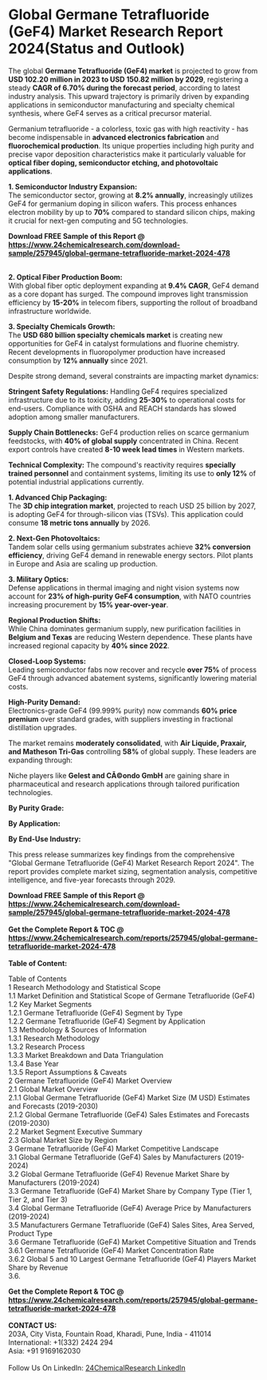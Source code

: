 <h1>Global Germane Tetrafluoride (GeF4) Market Research Report 2024(Status and Outlook)</h1><p>The global <strong>Germane Tetrafluoride (GeF4) market</strong> is projected to grow from <strong>USD 102.20 million in 2023 to USD 150.82 million by 2029</strong>, registering a steady <strong>CAGR of 6.70% during the forecast period</strong>, according to latest industry analysis. This upward trajectory is primarily driven by expanding applications in semiconductor manufacturing and specialty chemical synthesis, where GeF4 serves as a critical precursor material.</p><p>Germanium tetrafluoride - a colorless, toxic gas with high reactivity - has become indispensable in <strong>advanced electronics fabrication</strong> and <strong>fluorochemical production</strong>. Its unique properties including high purity and precise vapor deposition characteristics make it particularly valuable for <strong>optical fiber doping, semiconductor etching, and photovoltaic applications</strong>.</p><p><strong>1. Semiconductor Industry Expansion:</strong><br>
The semiconductor sector, growing at <strong>8.2% annually</strong>, increasingly utilizes GeF4 for germanium doping in silicon wafers. This process enhances electron mobility by up to <strong>70%</strong> compared to standard silicon chips, making it crucial for next-gen computing and 5G technologies.</p><div><b>Download FREE Sample of this Report @ 
            <a href="https://www.24chemicalresearch.com/download-sample/257945/global-germane-tetrafluoride-market-2024-478">
            https://www.24chemicalresearch.com/download-sample/257945/global-germane-tetrafluoride-market-2024-478</a></b></div><br><p><strong>2. Optical Fiber Production Boom:</strong><br>
With global fiber optic deployment expanding at <strong>9.4% CAGR</strong>, GeF4 demand as a core dopant has surged. The compound improves light transmission efficiency by <strong>15-20%</strong> in telecom fibers, supporting the rollout of broadband infrastructure worldwide.</p><p><strong>3. Specialty Chemicals Growth:</strong><br>
The <strong>USD 680 billion specialty chemicals market</strong> is creating new opportunities for GeF4 in catalyst formulations and fluorine chemistry. Recent developments in fluoropolymer production have increased consumption by <strong>12% annually</strong> since 2021.</p><p>Despite strong demand, several constraints are impacting market dynamics:</p><p><strong>Stringent Safety Regulations:</strong> Handling GeF4 requires specialized infrastructure due to its toxicity, adding <strong>25-30%</strong> to operational costs for end-users. Compliance with OSHA and REACH standards has slowed adoption among smaller manufacturers.</p><p><strong>Supply Chain Bottlenecks:</strong> GeF4 production relies on scarce germanium feedstocks, with <strong>40% of global supply</strong> concentrated in China. Recent export controls have created <strong>8-10 week lead times</strong> in Western markets.</p><p><strong>Technical Complexity:</strong> The compound's reactivity requires <strong>specially trained personnel</strong> and containment systems, limiting its use to <strong>only 12%</strong> of potential industrial applications currently.</p><p><strong>1. Advanced Chip Packaging:</strong><br>
The <strong>3D chip integration market</strong>, projected to reach USD 25 billion by 2027, is adopting GeF4 for through-silicon vias (TSVs). This application could consume <strong>18 metric tons annually</strong> by 2026.</p><p><strong>2. Next-Gen Photovoltaics:</strong><br>
Tandem solar cells using germanium substrates achieve <strong>32% conversion efficiency</strong>, driving GeF4 demand in renewable energy sectors. Pilot plants in Europe and Asia are scaling up production.</p><p><strong>3. Military Optics:</strong><br>
Defense applications in thermal imaging and night vision systems now account for <strong>23% of high-purity GeF4 consumption</strong>, with NATO countries increasing procurement by <strong>15% year-over-year</strong>.</p><p><strong>Regional Production Shifts:</strong><br>
	While China dominates germanium supply, new purification facilities in <strong>Belgium and Texas</strong> are reducing Western dependence. These plants have increased regional capacity by <strong>40% since 2022</strong>.</p><p><strong>Closed-Loop Systems:</strong><br>
	Leading semiconductor fabs now recover and recycle <strong>over 75%</strong> of process GeF4 through advanced abatement systems, significantly lowering material costs.</p><p><strong>High-Purity Demand:</strong><br>
	Electronics-grade GeF4 (99.999% purity) now commands <strong>60% price premium</strong> over standard grades, with suppliers investing in fractional distillation upgrades.</p><p>The market remains <strong>moderately consolidated</strong>, with <strong>Air Liquide, Praxair, and Matheson Tri-Gas</strong> controlling <strong>58%</strong> of global supply. These leaders are expanding through:</p><p>Niche players like <strong>Gelest and CÃ©ondo GmbH</strong> are gaining share in pharmaceutical and research applications through tailored purification technologies.</p><p><strong>By Purity Grade:</strong></p><p><strong>By Application:</strong></p><p><strong>By End-Use Industry:</strong></p><p>This press release summarizes key findings from the comprehensive "Global Germane Tetrafluoride (GeF4) Market Research Report 2024". The report provides complete market sizing, segmentation analysis, competitive intelligence, and five-year forecasts through 2029.</p><div><b>Download FREE Sample of this Report @ 
            <a href="https://www.24chemicalresearch.com/download-sample/257945/global-germane-tetrafluoride-market-2024-478">
            https://www.24chemicalresearch.com/download-sample/257945/global-germane-tetrafluoride-market-2024-478</a></b></div><br><div><b>Get the Complete Report & TOC @ 
            <a href="https://www.24chemicalresearch.com/reports/257945/global-germane-tetrafluoride-market-2024-478">
            https://www.24chemicalresearch.com/reports/257945/global-germane-tetrafluoride-market-2024-478</a></b></div><br>
            <b>Table of Content:</b><p>Table of Contents<br />
1 Research Methodology and Statistical Scope<br />
1.1 Market Definition and Statistical Scope of Germane Tetrafluoride (GeF4)<br />
1.2 Key Market Segments<br />
1.2.1 Germane Tetrafluoride (GeF4) Segment by Type<br />
1.2.2 Germane Tetrafluoride (GeF4) Segment by Application<br />
1.3 Methodology & Sources of Information<br />
1.3.1 Research Methodology<br />
1.3.2 Research Process<br />
1.3.3 Market Breakdown and Data Triangulation<br />
1.3.4 Base Year<br />
1.3.5 Report Assumptions & Caveats<br />
2 Germane Tetrafluoride (GeF4) Market Overview<br />
2.1 Global Market Overview<br />
2.1.1 Global Germane Tetrafluoride (GeF4) Market Size (M USD) Estimates and Forecasts (2019-2030)<br />
2.1.2 Global Germane Tetrafluoride (GeF4) Sales Estimates and Forecasts (2019-2030)<br />
2.2 Market Segment Executive Summary<br />
2.3 Global Market Size by Region<br />
3 Germane Tetrafluoride (GeF4) Market Competitive Landscape<br />
3.1 Global Germane Tetrafluoride (GeF4) Sales by Manufacturers (2019-2024)<br />
3.2 Global Germane Tetrafluoride (GeF4) Revenue Market Share by Manufacturers (2019-2024)<br />
3.3 Germane Tetrafluoride (GeF4) Market Share by Company Type (Tier 1, Tier 2, and Tier 3)<br />
3.4 Global Germane Tetrafluoride (GeF4) Average Price by Manufacturers (2019-2024)<br />
3.5 Manufacturers Germane Tetrafluoride (GeF4) Sales Sites, Area Served, Product Type<br />
3.6 Germane Tetrafluoride (GeF4) Market Competitive Situation and Trends<br />
3.6.1 Germane Tetrafluoride (GeF4) Market Concentration Rate<br />
3.6.2 Global 5 and 10 Largest Germane Tetrafluoride (GeF4) Players Market Share by Revenue<br />
3.6.</p><div><b>Get the Complete Report & TOC @ 
            <a href="https://www.24chemicalresearch.com/reports/257945/global-germane-tetrafluoride-market-2024-478">
            https://www.24chemicalresearch.com/reports/257945/global-germane-tetrafluoride-market-2024-478</a></b></div><br><b>CONTACT US:</b><br>
            203A, City Vista, Fountain Road, Kharadi, Pune, India - 411014<br>
            International: +1(332) 2424 294<br>
            Asia: +91 9169162030 <br><br>
            Follow Us On LinkedIn: <a href="https://www.linkedin.com/company/24chemicalresearch/">24ChemicalResearch LinkedIn</a>